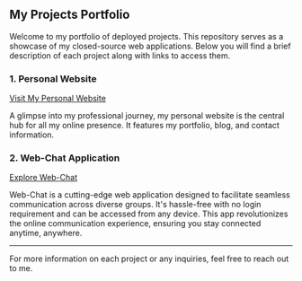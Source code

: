 ## My Projects Portfolio

Welcome to my portfolio of deployed projects. This repository serves as a showcase of my closed-source web applications. Below you will find a brief description of each project along with links to access them.

### 1. Personal Website

[Visit My Personal Website](https://rohit-kumar23.github.io/webpage/)

A glimpse into my professional journey, my personal website is the central hub for all my online presence. It features my portfolio, blog, and contact information.

### 2. Web-Chat Application

[Explore Web-Chat](https://web-chat-a8te.onrender.com)

Web-Chat is a cutting-edge web application designed to facilitate seamless communication across diverse groups. It's hassle-free with no login requirement and can be accessed from any device. This app revolutionizes the online communication experience, ensuring you stay connected anytime, anywhere.

---

For more information on each project or any inquiries, feel free to reach out to me.

